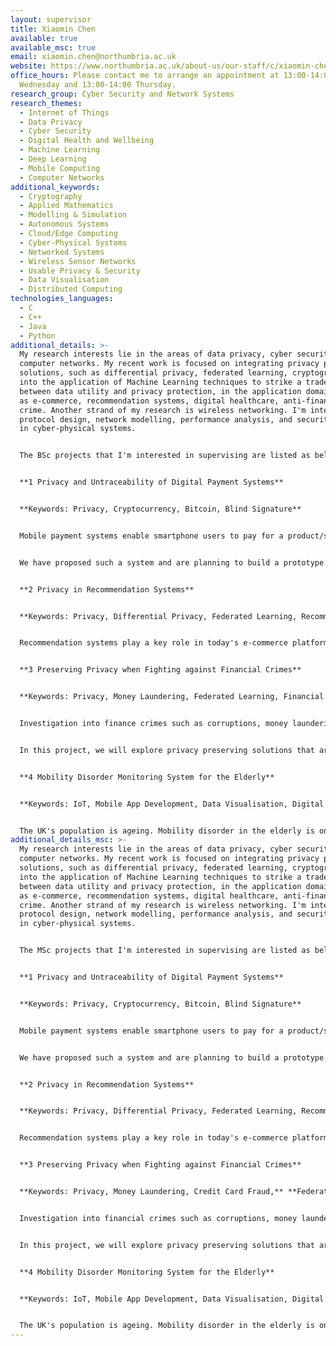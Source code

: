 ```yaml
---
layout: supervisor
title: Xiaomin Chen
available: true
available_msc: true
email: xiaomin.chen@northumbria.ac.uk
website: https://www.northumbria.ac.uk/about-us/our-staff/c/xiaomin-chen/
office_hours: Please contact me to arrange an appointment at 13:00-14:00
  Wednesday and 13:00-14:00 Thursday.
research_group: Cyber Security and Network Systems
research_themes:
  - Internet of Things
  - Data Privacy
  - Cyber Security
  - Digital Health and Wellbeing
  - Machine Learning
  - Deep Learning
  - Mobile Computing
  - Computer Networks
additional_keywords:
  - Cryptography
  - Applied Mathematics
  - Modelling & Simulation
  - Autonomous Systems
  - Cloud/Edge Computing
  - Cyber-Physical Systems
  - Networked Systems
  - Wireless Sensor Networks
  - Usable Privacy & Security
  - Data Visualisation
  - Distributed Computing
technologies_languages:
  - C
  - C++
  - Java
  - Python
additional_details: >-
  My research interests lie in the areas of data privacy, cyber security and
  computer networks. My recent work is focused on integrating privacy preserving
  solutions, such as differential privacy, federated learning, cryptography,
  into the application of Machine Learning techniques to strike a trade-off
  between data utility and privacy protection, in the application domains such
  as e-commerce, recommendation systems, digital healthcare, anti-financial
  crime. Another strand of my research is wireless networking. I'm interested in
  protocol design, network modelling, performance analysis, and security aspects
  in cyber-physical systems. 


  The BSc projects that I'm interested in supervising are listed as below:


  **1 Privacy and Untraceability of Digital Payment Systems**


  **K﻿eywords: Privacy, Cryptocurrency, Bitcoin, Blind Signature**


  Mobile payment systems enable smartphone users to pay for a product/service without using physical cards or cash. Privacy violation can take place either on the mobile device, or even worse, on the Service Provider side. To protect user privacy against the third-party Service Provider (e.g. Amazon), researchers have started to design "untraceable" payment systems using cryptography techniques, such as bitcoin, blind signature. Untraceable payment systems can guarantee fair and secure transactions between customers and merchants without exposing the linkage to the Service Provider. 


  We have proposed such a system and are planning to build a prototype for it. If you're interested in data privacy and cryptography, and good at programming in Java,  we would like you to join in this project. 


  **2 Privacy in Recommendation Systems**


  **K﻿eywords: Privacy, Differential Privacy, Federated Learning, Recommender Algorithm**


  Recommendation systems play a key role in today's e-commerce platforms. Recommendations are performed by analysing users' purchase historic data and personal profiles. It has been revealed that the service providers collect more data than required.  Even ethical data aggregation and analytics can violate user privacy. In this project students will investigate state-of-the-art privacy-preserving measures, such as differential learning, federated learning, and deep-learning recommendation algorithms, and develop a prototype for a private recommendation system. Knowledge in machine learning/deep learning and programming in python are essential.


  **3 Preserving Privacy when Fighting against Financial Crimes**


  **K﻿eywords: Privacy, Money Laundering, Federated Learning, Financial Crime, Credit Card Fraud**


  Investigation into finance crimes such as corruptions, money laundering, requests a full access to individual bank accounts including personal data and historic transaction data. What price should anti-financial crime put on people's privacy rights? This question has become unavoidable for all involved in this fight. We need to strike a balance between the effective extraction of information to expose criminal activities and the responsible use of personal data. 


  In this project, we will explore privacy preserving solutions that are capable of training anomaly detection models, while providing a demonstrable level of privacy protection against well-known privacy violation attacks. Students who have machine learning background and are interested in Anti-Money Laundering are welcome to join this project.


  **4﻿ Mobility Disorder Monitoring System for the Elderly**


  **K﻿eywords: IoT, Mobile App Development, Data Visualisation, Digital Healthcare**


  T﻿he UK's population is ageing. Mobility disorder in the elderly is one of the most significant issues for research, practice and policy in ageing and public health to tackle with. Early detection and prevention of mobility disorder plays a crucial role in promoting the health and well-being of the elderly and reducing healthcare costs. In this project, we will build an IoT system to monitor the vital signs of elderly people when conducting exercise activities and visualise the collected data on a mobile device to display and track their daily health conditions. Students who are interested in IoT and mobile app development are welcome to join this project.
additional_details_msc: >-
  My research interests lie in the areas of data privacy, cyber security and
  computer networks. My recent work is focused on integrating privacy preserving
  solutions, such as differential privacy, federated learning, cryptography,
  into the application of Machine Learning techniques to strike a trade-off
  between data utility and privacy protection, in the application domains such
  as e-commerce, recommendation systems, digital healthcare, anti-financial
  crime. Another strand of my research is wireless networking. I'm interested in
  protocol design, network modelling, performance analysis, and security aspects
  in cyber-physical systems. 


  The MSc projects that I'm interested in supervising are listed as below:


  **1 Privacy and Untraceability of Digital Payment Systems**


  **K﻿eywords: Privacy, Cryptocurrency, Bitcoin, Blind Signature**


  Mobile payment systems enable smartphone users to pay for a product/service without using physical cards or cash. Privacy violation can take place either on the mobile device, or even worse, on the Service Provider side. To protect user privacy against the third-party Service Provider (e.g. Amazon), researchers have started to design "untraceable" payment systems using cryptography techniques, such as bitcoin, blind signature. Untraceable payment systems can guarantee fair and secure transactions between customers and merchants without exposing the linkage to the Service Provider. 


  We have proposed such a system and are planning to build a prototype for it. If you're interested in data privacy and cryptography, and good at programming in Java,  we would like you to join in this project. 


  **2 Privacy in Recommendation Systems**


  **K﻿eywords: Privacy, Differential Privacy, Federated Learning, Recommender Algorithm**


  Recommendation systems play a key role in today's e-commerce platforms. Recommendations are performed by analysing users' purchase historic data and personal profiles. It has been revealed that the service providers collect more data than required.  Even ethical data aggregation and analytics can violate user privacy. In this project students will investigate state-of-the-art privacy-preserving measures, such as differential learning, federated learning, and deep-learning recommendation algorithms, and develop a prototype for a private recommendation system. Knowledge in machine learning/deep learning and programming in python are essential. 


  **3 Preserving Privacy when Fighting against Financial Crimes**


  **K﻿eywords: Privacy, Money Laundering, Credit Card Fraud,** **Federated Learning, Financial Crime**


  Investigation into financial crimes such as corruptions, money laundering, credit card fraud, requests a full access to individual bank accounts including personal data and historic transaction data. What price should anti-financial crime put on people's privacy rights? This question has become unavoidable for all involved in this fight. We need to strike a balance between the effective extraction of information to expose criminal activities and the responsible use of personal data. 


  In this project, we will explore privacy preserving solutions that are capable of training anomaly detection models, while providing a demonstrable level of privacy protection against well-known privacy violation attacks. Students who have machine learning background and are interested in Anti-Money Laundering models are welcome to join this project. 


  **4﻿ Mobility Disorder Monitoring System for the Elderly**


  **K﻿eywords: IoT, Mobile App Development, Data Visualisation, Digital Healthcare**


  T﻿he UK's population is ageing. Mobility disorder in the elderly is one of the most significant issues for research, practice and policy in ageing and public health to tackle with. Early detection and prevention of mobility disorder plays a crucial role in promoting the health and well-being of the elderly and reducing healthcare costs. In this project, we will build an IoT system to monitor the vital signs of elderly people when conducting exercise activities and visualise the collected data on a mobile device to display and track their daily health conditions. Students who are interested in IoT and mobile app development are welcome to join this project.
---
```

